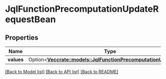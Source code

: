# JqlFunctionPrecomputationUpdateRequestBean

## Properties

Name | Type | Description | Notes
------------ | ------------- | ------------- | -------------
**values** | Option<[**Vec<crate::models::JqlFunctionPrecomputationUpdateBean>**](JqlFunctionPrecomputationUpdateBean.md)> |  | [optional]

[[Back to Model list]](../README.md#documentation-for-models) [[Back to API list]](../README.md#documentation-for-api-endpoints) [[Back to README]](../README.md)


